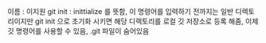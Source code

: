이름 : 이지원
git init : inittialize 를 뜻함, 이 명령어를 입력하기 전까지는 일반 디렉토리이지만 git init 으로 초기화 시키면 해당 디렉토리를 로컬 깃 저장소로 등록 해줌, 이제 깃 명령어를 사용할 수 있음, .git 파일이 숨어있음
